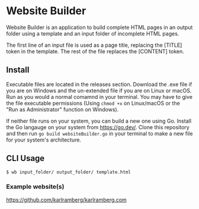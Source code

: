 # Website Builder

Website Builder is an application to build complete HTML pages in an output folder using a template and an input folder of incomplete HTML pages.

The first line of an input file is used as a page title, replacing the [TITLE] token in the template. The rest of the file replaces the [CONTENT] token.

## Install
Executable files are located in the releases section. Download the .exe file if you are on Windows and the un-extended file
if you are on Linux or macOS. Run as you would a normal comamnd in your terminal. You may have to give the file
executable permissions (Using `chmod +x` on Linux/macOS or the "Run as Administrator" function on Windows).
  
If neither file runs on your system, you can build a new one using Go. Install the Go langauge on your system from
https://go.dev/. Clone this repository and then run `go build websiteBuilder.go` in your terminal to make a new file
for your system's architecture.

## CLI Usage
  ```$ wb input_folder/ output_folder/ template.html```

### Example website(s)
  https://github.com/karlramberg/karlramberg.com
